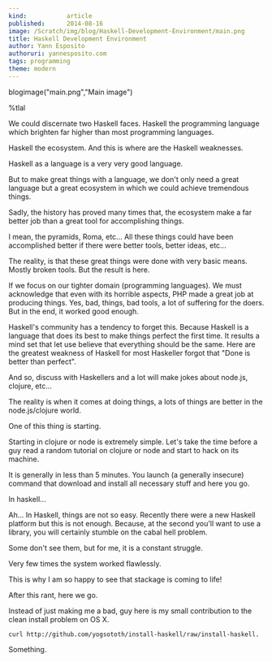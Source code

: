 ```yaml
---
kind:           article
published:      2014-08-16
image: /Scratch/img/blog/Haskell-Development-Environment/main.png
title: Haskell Development Environment
author: Yann Esposito
authoruri: yannesposito.com
tags: programming
theme: modern
---
```

blogimage("main.png","Main image")

<div class="intro">


%tlal

</div>

We could discernate two Haskell faces.
Haskell the programming language which brighten far higher than most programming languages.

Haskell the ecosystem. And this is where are the Haskell weaknesses.

Haskell as a language is a very very good language.

But to make great things with a language, we don't only need a great language but a great ecosystem in which we could achieve tremendous things.

Sadly, the history has proved many times that, the ecosystem make a far better job than a great tool for accomplishing things.

I mean, the pyramids, Roma, etc... All these things could have been accomplished better if there were better tools, better ideas, etc...

The reality, is that these great things were done with very basic means.
Mostly broken tools.
But the result is here.

If we focus on our tighter domain (programming languages).
We must acknowledge that even with its horrible aspects, PHP made a great
job at producing things.
Yes, bad, things, bad tools, a lot of suffering for the doers.
But in the end, it worked good enough.

Haskell's community has a tendency to forget this.
Because Haskell is a language that does its best to make things perfect the first time.
It results a mind set that let use believe that everything should be the same.
Here are the greatest weakness of Haskell
for most Haskeller forgot that "Done is better than perfect".

And so, discuss with Haskellers and a lot will make jokes about node.js,
clojure, etc...

The reality is when it comes at doing things, a lots of things are
better in the node.js/clojure world.

One of this thing is starting.

Starting in clojure or node is extremely simple.
Let's take the time before a guy read a random tutorial on clojure or node and
start to hack on its machine.

It is generally in less than 5 minutes.
You launch (a generally insecure) command that download and install all necessary stuff and here you go.

In haskell...

Ah... In Haskell, things are not so easy.
Recently there were a new Haskell platform but this is not enough.
Because, at the second you'll want to use a library, you will certainly stumble on the cabal hell problem.

Some don't see them, but for me, it is a constant struggle.

Very few times the system worked flawlessly.

This is why I am so happy to see that stackage is coming to life!

After this rant, here we go.

Instead of just making me a bad, guy here is my small contribution to
the clean install problem on OS X.

~~~
curl http://github.com/yogsototh/install-haskell/raw/install-haskell.
~~~

Something.
